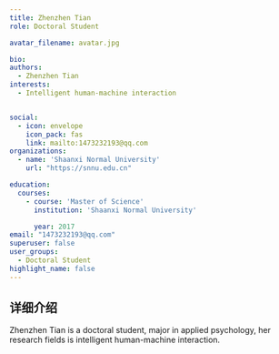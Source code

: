 ```yaml
---
title: Zhenzhen Tian
role: Doctoral Student

avatar_filename: avatar.jpg

bio:
authors:
  - Zhenzhen Tian
interests:
  - Intelligent human-machine interaction


social:
  - icon: envelope
    icon_pack: fas
    link: mailto:1473232193@qq.com
organizations:
  - name: 'Shaanxi Normal University'
    url: "https://snnu.edu.cn"

education:
  courses:
    - course: 'Master of Science'
      institution: 'Shaanxi Normal University'

      year: 2017
email: "1473232193@qq.com"
superuser: false
user_groups:
  - Doctoral Student
highlight_name: false
---
```

## 详细介绍
Zhenzhen Tian is a doctoral student, major in applied psychology, her research fields is intelligent human-machine interaction.

